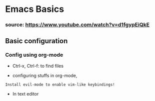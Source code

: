# Emacs Basics

### source: https://www.youtube.com/watch?v=d1fgypEiQkE

## Basic configuration

### Config using org-mode

- Ctrl-x, Ctrl-f: to find files

- configuring stuffs in org-mode, 

`Install evil-mode to enable vim-like keybindings!`

- In text editor
